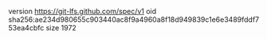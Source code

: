 version https://git-lfs.github.com/spec/v1
oid sha256:ae234d980655c903440ac8f9a4960a8f18d949839c1e6e3489fddf753ea4cbfc
size 1972
